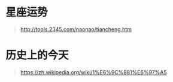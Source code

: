 # 星座运势

> http://tools.2345.com/naonao/tiancheng.htm

# 历史上的今天

> https://zh.wikipedia.org/wiki/1%E6%9C%881%E6%97%A5

